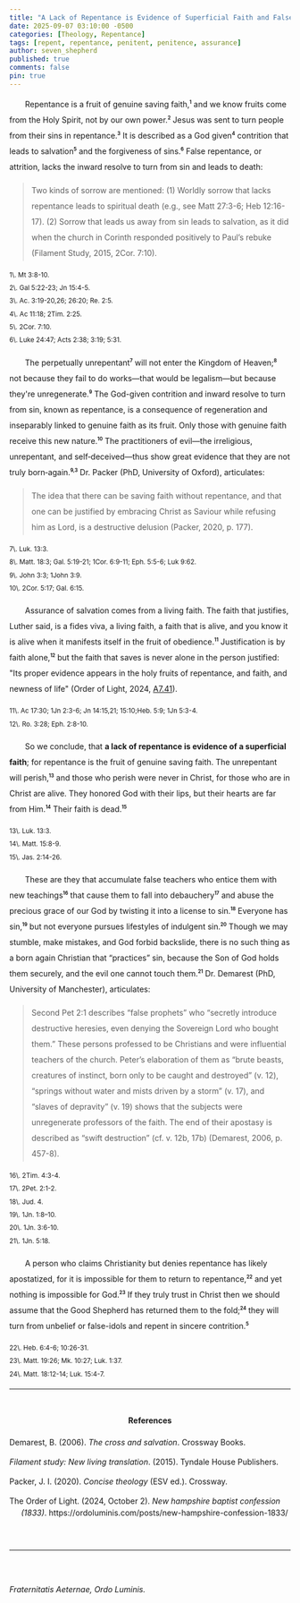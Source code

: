 ```yaml
---
title: "A Lack of Repentance is Evidence of Superficial Faith and False Assurance"
date: 2025-09-07 03:10:00 -0500
categories: [Theology, Repentance]
tags: [repent, repentance, penitent, penitence, assurance]
author: seven_shepherd
published: true
comments: false
pin: true
---
```


<style>
/* in your main CSS (e.g. assets/css/style.css) */
.references {
  padding: 0;
  margin: 0;
}

.references li {
  list-style: none;
  margin-bottom: 1em;           /* space between entries */
  padding-left: 1.5em;          /* amount of hanging indent */
  text-indent: -1.5em;          /* pulls first line back */
  line-height: 1.5;             /* nicer readability */
}

p.titles {
  text-align:center;
  margin-top: 0;
  margin-bottom: 0;
}

body {
  line-height: 2;
}

sup {
  font-size: 0.6em;
  font-weight: bold;
}
</style>


<p style="text-indent:2em;">
Repentance is a fruit of genuine saving faith,<sup>1</sup> and we know fruits come from the Holy Spirit, not by our own power.<sup>2</sup> Jesus was sent to turn people from their sins in repentance.<sup>3</sup> It is described as a God given<sup>4</sup> contrition that leads to salvation<sup>5</sup> and the forgiveness of sins.<sup>6</sup> False repentance, or attrition, lacks the inward resolve to turn from sin and leads to death:</p>

<blockquote>
Two kinds of sorrow are mentioned: (1) Worldly sorrow that lacks repentance leads to spiritual death (e.g., see Matt 27:3-6; Heb 12:16-17). (2) Sorrow that leads us away from sin leads to salvation, as it did when the church in Corinth responded positively to Paul’s rebuke (Filament Study, 2015, 2Cor. 7:10).
</blockquote>

<small>
1\. Mt 3:8-10.<br>
2\. Gal 5:22-23; Jn 15:4-5.<br>
3\. Ac. 3:19-20,26; 26:20; Re. 2:5.<br>
4\. Ac 11:18; 2Tim. 2:25.<br>
5\. 2Cor. 7:10.<br>
6\. Luke 24:47; Acts 2:38; 3:19; 5:31.
</small>

<p style="text-indent:2em;">
The perpetually unrepentant<sup>7</sup> will not enter the Kingdom of Heaven;<sup>8</sup> not because they fail to do works&mdash;that would be legalism&mdash;but because they're unregenerate.<sup>9</sup> The God-given contrition and inward resolve to turn from sin, known as repentance, is a consequence of regeneration and inseparably linked to genuine faith as its fruit. Only those with genuine faith receive this new nature.<sup>10</sup> The practitioners of evil&mdash;the irreligious, unrepentant, and self‑deceived&mdash;thus show great evidence that they are not truly born‑again.<sup>9,3</sup> Dr. Packer (PhD, University of Oxford), articulates:</p>

<blockquote>
The idea that there can be saving faith without repentance, and that one can be justified by embracing Christ as Saviour while refusing him as Lord, is a destructive delusion (Packer, 2020, p. 177).
</blockquote>

<!-- >
> &mdash; [Dr. J. I. Packer](https://youtu.be/gExLXpPJDd8) (Ph.D., University of Oxford). Concise Theology, 60. Repentance. Time Magazine top 25 evangelical. On [faith](https://youtu.be/jOFsFgUUdZo), on [repentance](https://youtu.be/gExLXpPJDd8). -->

<small>
7\. Luk. 13:3.<br>
8\. Matt. 18:3; Gal. 5:19-21; 1Cor. 6:9-11; Eph. 5:5-6; Luk 9:62.<br>
9\. John 3:3; 1John 3:9.<br>
10\. 2Cor. 5:17; Gal. 6:15.
</small>

<p style="text-indent:2em;">
Assurance of salvation comes from a living faith. The faith that justifies, Luther said, is a fides viva, a living faith, a faith that is alive, and you know it is alive when it manifests itself in the fruit of obedience.<sup>11</sup> Justification is by faith alone,<sup>12</sup> but the faith that saves is never alone in the person justified: "Its proper evidence appears in the holy fruits of repentance, and faith, and newness of life" (Order of Light, 2024, <a href="https://ordoluminis.com/posts/new-hampshire-confession-1833/#grace-in-regeneration">A7.41</a>).</p>

<small>
11\. Ac 17:30; 1Jn 2:3-6; Jn 14:15,21; 15:10;Heb. 5:9; 1Jn 5:3-4.<br>
12\. Ro. 3:28; Eph. 2:8-10.
</small>

<p style="text-indent:2em;">
So we conclude, that <strong>a lack of repentance is evidence of a superficial faith</strong>; for repentance is the fruit of genuine saving faith. The unrepentant will perish,<sup>13</sup> and those who perish were never in Christ, for those who are in Christ are alive. They honored God with their lips, but their hearts are far from Him.<sup>14</sup> Their faith is dead.<sup>15</sup></p>

<small>
13\. Luk. 13:3.<br>
14\. Matt. 15:8-9.<br>
15\. Jas. 2:14-26.
</small>

<p style="text-indent:2em;">
These are they that accumulate false teachers who entice them with new teachings<sup>16</sup> that cause them to fall into debauchery<sup>17</sup> and abuse the precious grace of our God by twisting it into a license to sin.<sup>18</sup> Everyone has sin,<sup>19</sup> but not everyone pursues lifestyles of indulgent sin.<sup>20</sup> Though we may stumble, make mistakes, and God forbid backslide, there is no such thing as a born again Christian that &ldquo;practices&rdquo; sin, because the Son of God holds them securely, and the evil one cannot touch them.<sup>21</sup> Dr. Demarest (PhD, University of Manchester), articulates:</p>

<blockquote>
Second Pet 2:1 describes “false prophets” who “secretly introduce destructive heresies, even denying the Sovereign Lord who bought them.” These persons professed to be Christians and were influential teachers of the church. Peter’s elaboration of them as “brute beasts, creatures of instinct, born only to be caught and destroyed” (v. 12), “springs without water and mists driven by a storm” (v. 17), and “slaves of depravity” (v. 19) shows that the subjects were unregenerate professors of the faith. The end of their apostasy is described as “swift destruction” (cf. v. 12b, 17b) (Demarest, 2006, p. 457-8).
</blockquote>

<!-- Vv. 18b-19 turns to professing converts who were deceived by the false teachers. The subjects of vv. 20-22 have been interpreted either as the false teachers (Alford, Mayor, Cranfield, Mounce, Green, Kistemaker) or as the new converts entrapped by the false teachers (Bengel, Bigg, Kelly, Moffatt). -->

<small>
16\. 2Tim. 4:3-4.<br>
17\. 2Pet. 2:1-2.<br>
18\. Jud. 4.<br>
19\. 1Jn. 1:8–10.<br>
20\. 1Jn. 3:6-10.<br>
21\. 1Jn. 5:18.
</small>

<p style="text-indent:2em;">
A person who claims Christianity but denies repentance has likely apostatized, for it is impossible for them to return to repentance,<sup>22</sup> and yet nothing is impossible for God.<sup>23</sup> If they truly trust in Christ then we should assume that the Good Shepherd has returned them to the fold;<sup>24</sup> they will turn from unbelief or false-idols and repent in sincere contrition.<sup>5</sup></p>

<small>
22\. Heb. 6:4-6; 10:26-31.<br>
23\. Matt. 19:26; Mk. 10:27; Luk. 1:37.<br>
24\. Matt. 18:12-14; Luk. 15:4-7.
</small>

<br>
<hr>
<br>

<div style="text-align:center;font-weight:bold;">References</div>

<span></span>

<ul class="references">
<li>Demarest, B. (2006). <em>The cross and salvation</em>. Crossway Books.</li>
<li><em>Filament study: New living translation</em>. (2015). Tyndale House Publishers.</li>
<li>Packer, J. I. (2020). <em>Concise theology</em> (ESV ed.). Crossway.</li>
<li>The Order of Light. (2024, October 2). <em>New hampshire baptist confession (1833)</em>. https://ordoluminis.com/posts/new-hampshire-confession-1833/</li>
</ul>

<br>
<hr>
<br>

<span style="font-style:italic;">Fraternitatis Aeternae, Ordo Luminis.</span>

<script>
    var refTagger = {
        settings: {
            bibleVersion: 'NLT',
            tooltipStyle: 'dark'
        }
    };

    (function(d, t) {
        var n=d.querySelector('[nonce]');
        refTagger.settings.nonce = n && (n.nonce||n.getAttribute('nonce'));
        var g = d.createElement(t), s = d.getElementsByTagName(t)[0];
        g.src = 'https://api.reftagger.com/v2/RefTagger.js';
        g.nonce = refTagger.settings.nonce;
        s.parentNode.insertBefore(g, s);
    }(document, 'script'));
</script>
